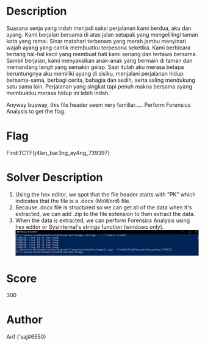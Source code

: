 # Description
Suasana senja yang indah menjadi saksi perjalanan kami berdua, aku dan ayang. Kami berjalan bersama di atas jalan setapak yang mengelilingi taman kota yang ramai. Sinar matahari terbenam yang merah jambu menyinari wajah ayang yang cantik membuatku terpesona seketika. Kami berbicara tentang hal-hal kecil yang membuat hati kami senang dan tertawa bersama. Sambil berjalan, kami menyaksikan anak-anak yang bermain di taman dan memandang langit yang semakin gelap. Saat itulah aku merasa betapa beruntungnya aku memiliki ayang di sisiku, menjalani perjalanan hidup bersama-sama, berbagi cerita, bahagia dan sedih, serta saling mendukung satu sama lain. Perjalanan yang singkat tapi penuh makna bersama ayang membuatku merasa hidup ini lebih indah.

Anyway busway, this file header seem very familiar..... Perform Forensics Analysis to get the flag.

# Flag
FindITCTF{j4lan_bar3ng_ay4ng_739397}

# Solver Description
1. Using the hex editor, we spot that the file header starts with "PK" which indicates that the file is a .docx (MsWord) file. 
2. Because .docx file is structured so we can get all of the data when it's extracted, we can add .zip to the file extension to then extract the data.
3. When the data is extracted, we can perform Forensics Analysis using hex editor or Sysinternal's strings function (windows only).
![solver](./solver.png)

# Score
300

# Author
Arif ('saj#6550)
